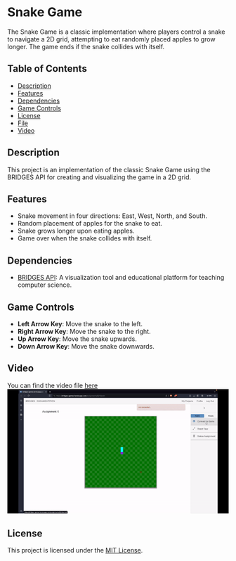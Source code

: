 # Snake Game

The Snake Game is a classic implementation where players control a snake to navigate a 2D grid, attempting to eat randomly placed apples to grow longer. The game ends if the snake collides with itself.

## Table of Contents

- [Description](#description)
- [Features](#features)
- [Dependencies](#dependencies)
- [Game Controls](#game-controls)
- [License](#license)
- [File](./Snake.cpp)
- [Video](#video)

## Description

This project is an implementation of the classic Snake Game using the BRIDGES API for creating and visualizing the game in a 2D grid.

## Features

- Snake movement in four directions: East, West, North, and South.
- Random placement of apples for the snake to eat.
- Snake grows longer upon eating apples.
- Game over when the snake collides with itself.

## Dependencies

- [BRIDGES API](https://bridgesuncc.github.io/doc/cpp-api/2.4.0/html/index.html): A visualization tool and educational platform for teaching computer science.

## Game Controls

- **Left Arrow Key**: Move the snake to the left.
- **Right Arrow Key**: Move the snake to the right.
- **Up Arrow Key**: Move the snake upwards.
- **Down Arrow Key**: Move the snake downwards.

## Video

You can find the video file [here](./Snake_Bridges.mp4)
![Video](./Snake_Bridges.gif)

## License

This project is licensed under the [MIT License](LICENSE).
